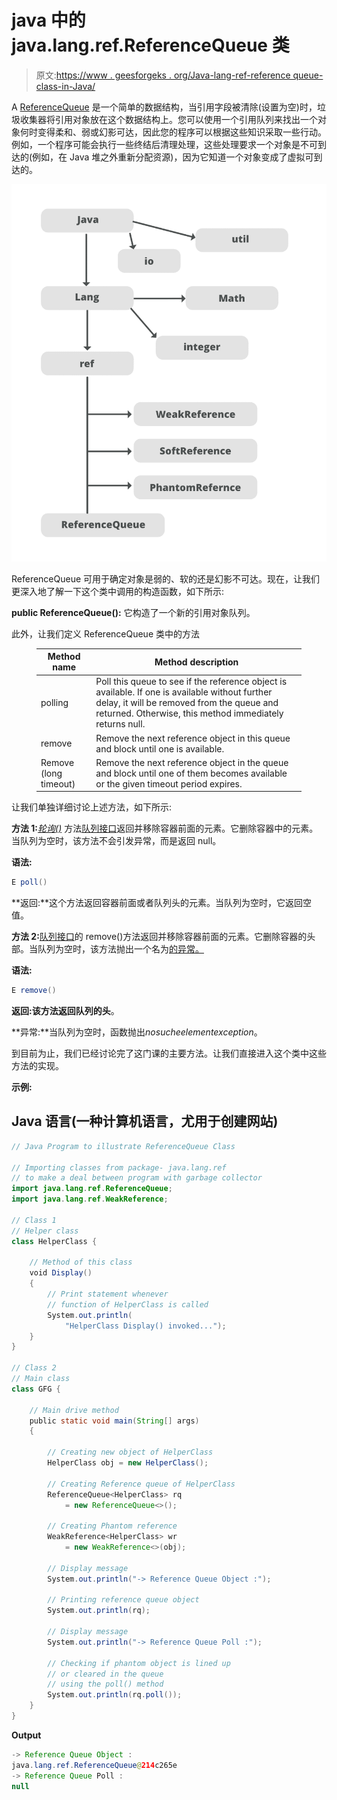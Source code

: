 # java 中的 java.lang.ref.ReferenceQueue 类

> 原文:[https://www . geesforgeks . org/Java-lang-ref-reference queue-class-in-Java/](https://www.geeksforgeeks.org/java-lang-ref-referencequeue-class-in-java/)

A [ReferenceQueue](https://www.geeksforgeeks.org/types-references-java/) 是一个简单的数据结构，当引用字段被清除(设置为空)时，垃圾收集器将引用对象放在这个数据结构上。您可以使用一个引用队列来找出一个对象何时变得柔和、弱或幻影可达，因此您的程序可以根据这些知识采取一些行动。例如，一个程序可能会执行一些终结后清理处理，这些处理要求一个对象是不可到达的(例如，在 Java 堆之外重新分配资源)，因为它知道一个对象变成了虚拟可到达的。

![java.lang.ref.ReferenceQueue Class in Java](img/e58ff9c2bab7ef4934698a3bcfee53ce.png)

ReferenceQueue 可用于确定对象是弱的、软的还是幻影不可达。现在，让我们更深入地了解一下这个类中调用的构造函数，如下所示:

**public ReferenceQueue():** 它构造了一个新的引用对象队列。

此外，让我们定义 ReferenceQueue 类中的方法

<figure class="table">

| Method name | Method description |
| --- | --- |
| polling | Poll this queue to see if the reference object is available. If one is available without further delay, it will be removed from the queue and returned. Otherwise, this method immediately returns null. |
| remove | Remove the next reference object in this queue and block until one is available. |
| Remove (long timeout) | Remove the next reference object in the queue and block until one of them becomes available or the given timeout period expires. |

</figure>

让我们单独详细讨论上述方法，如下所示:

**方法 1:**[*轮询()*](https://www.geeksforgeeks.org/queue-poll-method-in-java/) 方法[队列接口](https://www.geeksforgeeks.org/queue-interface-java/)返回并移除容器前面的元素。它删除容器中的元素。当队列为空时，该方法不会引发异常，而是返回 null。

**语法:**

```java
E poll()
```

**返回:**这个方法返回容器前面或者队列头的元素。当队列为空时，它返回空值。

**方法 2:**[队列接口](https://www.geeksforgeeks.org/queue-interface-java/)的 remove()方法返回并移除容器前面的元素。它删除容器的头部。当队列为空时，该方法抛出一个名为[的异常。](https://www.geeksforgeeks.org/collections-max-method-in-java-with-examples/)

**语法:**

```java
E remove()
```

**返回:**该方法返回队列的**头**。

**异常:**当队列为空时，函数抛出*nosucheelementexception*。

到目前为止，我们已经讨论完了这门课的主要方法。让我们直接进入这个类中这些方法的实现。

**示例:**

## Java 语言(一种计算机语言，尤用于创建网站)

```java
// Java Program to illustrate ReferenceQueue Class

// Importing classes from package- java.lang.ref
// to make a deal between program with garbage collector
import java.lang.ref.ReferenceQueue;
import java.lang.ref.WeakReference;

// Class 1
// Helper class
class HelperClass {

    // Method of this class
    void Display()
    {
        // Print statement whenever
        // function of HelperClass is called
        System.out.println(
            "HelperClass Display() invoked...");
    }
}

// Class 2
// Main class
class GFG {

    // Main drive method
    public static void main(String[] args)
    {

        // Creating new object of HelperClass
        HelperClass obj = new HelperClass();

        // Creating Reference queue of HelperClass
        ReferenceQueue<HelperClass> rq
            = new ReferenceQueue<>();

        // Creating Phantom reference
        WeakReference<HelperClass> wr
            = new WeakReference<>(obj);

        // Display message
        System.out.println("-> Reference Queue Object :");

        // Printing reference queue object
        System.out.println(rq);

        // Display message
        System.out.println("-> Reference Queue Poll :");

        // Checking if phantom object is lined up
        // or cleared in the queue
        // using the poll() method
        System.out.println(rq.poll());
    }
}
```

**Output**

```java
-> Reference Queue Object :
java.lang.ref.ReferenceQueue@214c265e
-> Reference Queue Poll :
null
```